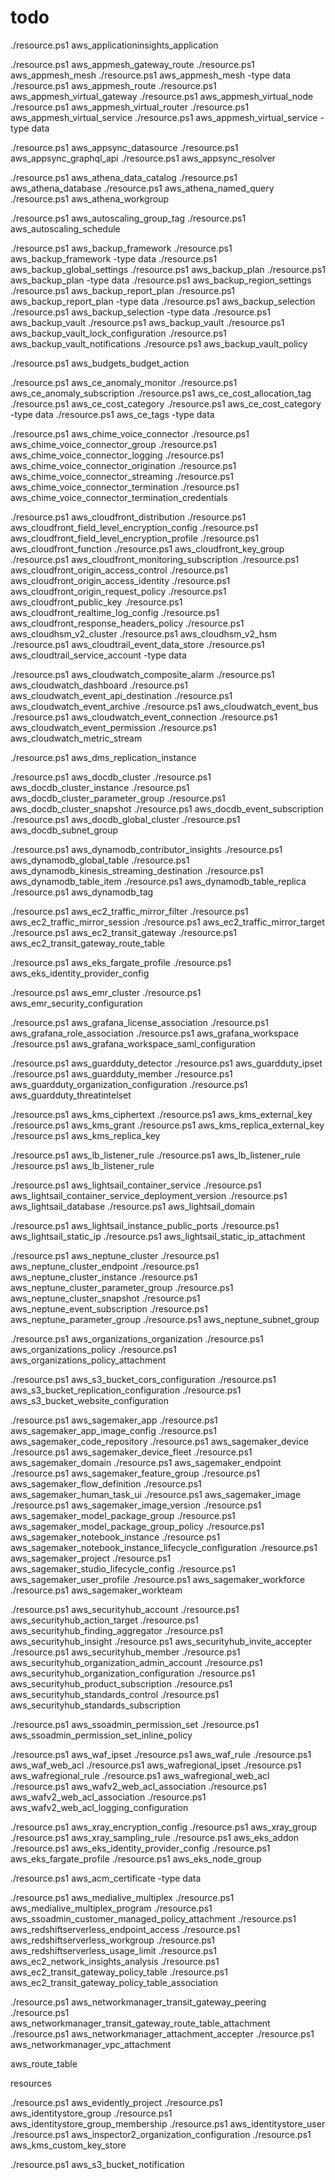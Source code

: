 # todo

./resource.ps1 aws_applicationinsights_application

./resource.ps1 aws_appmesh_gateway_route
./resource.ps1 aws_appmesh_mesh
./resource.ps1 aws_appmesh_mesh -type data
./resource.ps1 aws_appmesh_route
./resource.ps1 aws_appmesh_virtual_gateway
./resource.ps1 aws_appmesh_virtual_node
./resource.ps1 aws_appmesh_virtual_router
./resource.ps1 aws_appmesh_virtual_service
./resource.ps1 aws_appmesh_virtual_service -type data

./resource.ps1 aws_appsync_datasource
./resource.ps1 aws_appsync_graphql_api
./resource.ps1 aws_appsync_resolver

./resource.ps1 aws_athena_data_catalog
./resource.ps1 aws_athena_database
./resource.ps1 aws_athena_named_query
./resource.ps1 aws_athena_workgroup

./resource.ps1 aws_autoscaling_group_tag
./resource.ps1 aws_autoscaling_schedule

./resource.ps1 aws_backup_framework
./resource.ps1 aws_backup_framework  -type data
./resource.ps1 aws_backup_global_settings
./resource.ps1 aws_backup_plan
./resource.ps1 aws_backup_plan -type data
./resource.ps1 aws_backup_region_settings
./resource.ps1 aws_backup_report_plan
./resource.ps1 aws_backup_report_plan -type data
./resource.ps1 aws_backup_selection
./resource.ps1 aws_backup_selection -type data
./resource.ps1 aws_backup_vault
./resource.ps1 aws_backup_vault
./resource.ps1 aws_backup_vault_lock_configuration
./resource.ps1 aws_backup_vault_notifications
./resource.ps1 aws_backup_vault_policy

./resource.ps1 aws_budgets_budget_action

./resource.ps1 aws_ce_anomaly_monitor
./resource.ps1 aws_ce_anomaly_subscription
./resource.ps1 aws_ce_cost_allocation_tag
./resource.ps1 aws_ce_cost_category
./resource.ps1 aws_ce_cost_category -type data
./resource.ps1 aws_ce_tags -type data

./resource.ps1 aws_chime_voice_connector
./resource.ps1 aws_chime_voice_connector_group
./resource.ps1 aws_chime_voice_connector_logging
./resource.ps1 aws_chime_voice_connector_origination
./resource.ps1 aws_chime_voice_connector_streaming
./resource.ps1 aws_chime_voice_connector_termination
./resource.ps1 aws_chime_voice_connector_termination_credentials

./resource.ps1 aws_cloudfront_distribution
./resource.ps1 aws_cloudfront_field_level_encryption_config
./resource.ps1 aws_cloudfront_field_level_encryption_profile
./resource.ps1 aws_cloudfront_function
./resource.ps1 aws_cloudfront_key_group
./resource.ps1 aws_cloudfront_monitoring_subscription
./resource.ps1 aws_cloudfront_origin_access_control
./resource.ps1 aws_cloudfront_origin_access_identity
./resource.ps1 aws_cloudfront_origin_request_policy
./resource.ps1 aws_cloudfront_public_key
./resource.ps1 aws_cloudfront_realtime_log_config
./resource.ps1 aws_cloudfront_response_headers_policy
./resource.ps1 aws_cloudhsm_v2_cluster
./resource.ps1 aws_cloudhsm_v2_hsm
./resource.ps1 aws_cloudtrail_event_data_store
./resource.ps1 aws_cloudtrail_service_account -type data

./resource.ps1 aws_cloudwatch_composite_alarm
./resource.ps1 aws_cloudwatch_dashboard
./resource.ps1 aws_cloudwatch_event_api_destination
./resource.ps1 aws_cloudwatch_event_archive
./resource.ps1 aws_cloudwatch_event_bus
./resource.ps1 aws_cloudwatch_event_connection
./resource.ps1 aws_cloudwatch_event_permission
./resource.ps1 aws_cloudwatch_metric_stream

./resource.ps1 aws_dms_replication_instance

./resource.ps1 aws_docdb_cluster
./resource.ps1 aws_docdb_cluster_instance
./resource.ps1 aws_docdb_cluster_parameter_group
./resource.ps1 aws_docdb_cluster_snapshot
./resource.ps1 aws_docdb_event_subscription
./resource.ps1 aws_docdb_global_cluster
./resource.ps1 aws_docdb_subnet_group

./resource.ps1 aws_dynamodb_contributor_insights
./resource.ps1 aws_dynamodb_global_table
./resource.ps1 aws_dynamodb_kinesis_streaming_destination
./resource.ps1 aws_dynamodb_table_item
./resource.ps1 aws_dynamodb_table_replica
./resource.ps1 aws_dynamodb_tag

./resource.ps1 aws_ec2_traffic_mirror_filter
./resource.ps1 aws_ec2_traffic_mirror_session
./resource.ps1 aws_ec2_traffic_mirror_target
./resource.ps1 aws_ec2_transit_gateway
./resource.ps1 aws_ec2_transit_gateway_route_table

./resource.ps1 aws_eks_fargate_profile
./resource.ps1 aws_eks_identity_provider_config

./resource.ps1 aws_emr_cluster
./resource.ps1 aws_emr_security_configuration

./resource.ps1 aws_grafana_license_association
./resource.ps1 aws_grafana_role_association
./resource.ps1 aws_grafana_workspace
./resource.ps1 aws_grafana_workspace_saml_configuration

./resource.ps1 aws_guardduty_detector
./resource.ps1 aws_guardduty_ipset
./resource.ps1 aws_guardduty_member
./resource.ps1 aws_guardduty_organization_configuration
./resource.ps1 aws_guardduty_threatintelset

./resource.ps1 aws_kms_ciphertext
./resource.ps1 aws_kms_external_key
./resource.ps1 aws_kms_grant
./resource.ps1 aws_kms_replica_external_key
./resource.ps1 aws_kms_replica_key

./resource.ps1 aws_lb_listener_rule
./resource.ps1 aws_lb_listener_rule
./resource.ps1 aws_lb_listener_rule

./resource.ps1 aws_lightsail_container_service
./resource.ps1 aws_lightsail_container_service_deployment_version
./resource.ps1 aws_lightsail_database
./resource.ps1 aws_lightsail_domain

./resource.ps1 aws_lightsail_instance_public_ports
./resource.ps1 aws_lightsail_static_ip
./resource.ps1 aws_lightsail_static_ip_attachment

./resource.ps1 aws_neptune_cluster
./resource.ps1 aws_neptune_cluster_endpoint
./resource.ps1 aws_neptune_cluster_instance
./resource.ps1 aws_neptune_cluster_parameter_group
./resource.ps1 aws_neptune_cluster_snapshot
./resource.ps1 aws_neptune_event_subscription
./resource.ps1 aws_neptune_parameter_group
./resource.ps1 aws_neptune_subnet_group

./resource.ps1 aws_organizations_organization
./resource.ps1 aws_organizations_policy
./resource.ps1 aws_organizations_policy_attachment

./resource.ps1 aws_s3_bucket_cors_configuration
./resource.ps1 aws_s3_bucket_replication_configuration
./resource.ps1 aws_s3_bucket_website_configuration

./resource.ps1 aws_sagemaker_app
./resource.ps1 aws_sagemaker_app_image_config
./resource.ps1 aws_sagemaker_code_repository
./resource.ps1 aws_sagemaker_device
./resource.ps1 aws_sagemaker_device_fleet
./resource.ps1 aws_sagemaker_domain
./resource.ps1 aws_sagemaker_endpoint
./resource.ps1 aws_sagemaker_feature_group
./resource.ps1 aws_sagemaker_flow_definition
./resource.ps1 aws_sagemaker_human_task_ui
./resource.ps1 aws_sagemaker_image
./resource.ps1 aws_sagemaker_image_version
./resource.ps1 aws_sagemaker_model_package_group
./resource.ps1 aws_sagemaker_model_package_group_policy
./resource.ps1 aws_sagemaker_notebook_instance
./resource.ps1 aws_sagemaker_notebook_instance_lifecycle_configuration
./resource.ps1 aws_sagemaker_project
./resource.ps1 aws_sagemaker_studio_lifecycle_config
./resource.ps1 aws_sagemaker_user_profile
./resource.ps1 aws_sagemaker_workforce
./resource.ps1 aws_sagemaker_workteam

./resource.ps1 aws_securityhub_account
./resource.ps1 aws_securityhub_action_target
./resource.ps1 aws_securityhub_finding_aggregator
./resource.ps1 aws_securityhub_insight
./resource.ps1 aws_securityhub_invite_accepter
./resource.ps1 aws_securityhub_member
./resource.ps1 aws_securityhub_organization_admin_account
./resource.ps1 aws_securityhub_organization_configuration
./resource.ps1 aws_securityhub_product_subscription
./resource.ps1 aws_securityhub_standards_control
./resource.ps1 aws_securityhub_standards_subscription

./resource.ps1 aws_ssoadmin_permission_set
./resource.ps1 aws_ssoadmin_permission_set_inline_policy

./resource.ps1 aws_waf_ipset
./resource.ps1 aws_waf_rule
./resource.ps1 aws_waf_web_acl
./resource.ps1 aws_wafregional_ipset
./resource.ps1 aws_wafregional_rule
./resource.ps1 aws_wafregional_web_acl
./resource.ps1 aws_wafv2_web_acl_association
./resource.ps1 aws_wafv2_web_acl_association
./resource.ps1 aws_wafv2_web_acl_logging_configuration

./resource.ps1 aws_xray_encryption_config
./resource.ps1 aws_xray_group
./resource.ps1 aws_xray_sampling_rule
./resource.ps1 aws_eks_addon
./resource.ps1 aws_eks_identity_provider_config
./resource.ps1 aws_eks_fargate_profile
./resource.ps1 aws_eks_node_group

[//]: # (./resource.ps1 aws_db_instance -type data)
./resource.ps1 aws_acm_certificate -type data

./resource.ps1 aws_medialive_multiplex
./resource.ps1 aws_medialive_multiplex_program
./resource.ps1 aws_ssoadmin_customer_managed_policy_attachment
./resource.ps1 aws_redshiftserverless_endpoint_access
./resource.ps1 aws_redshiftserverless_workgroup
./resource.ps1 aws_redshiftserverless_usage_limit
./resource.ps1 aws_ec2_network_insights_analysis
./resource.ps1 aws_ec2_transit_gateway_policy_table
./resource.ps1 aws_ec2_transit_gateway_policy_table_association

./resource.ps1 aws_networkmanager_transit_gateway_peering
./resource.ps1 aws_networkmanager_transit_gateway_route_table_attachment
./resource.ps1 aws_networkmanager_attachment_accepter
./resource.ps1 aws_networkmanager_vpc_attachment

aws_route_table

resources

./resource.ps1 aws_evidently_project
./resource.ps1 aws_identitystore_group
./resource.ps1 aws_identitystore_group_membership
./resource.ps1 aws_identitystore_user
./resource.ps1 aws_inspector2_organization_configuration
./resource.ps1 aws_kms_custom_key_store

./resource.ps1 aws_s3_bucket_notification
